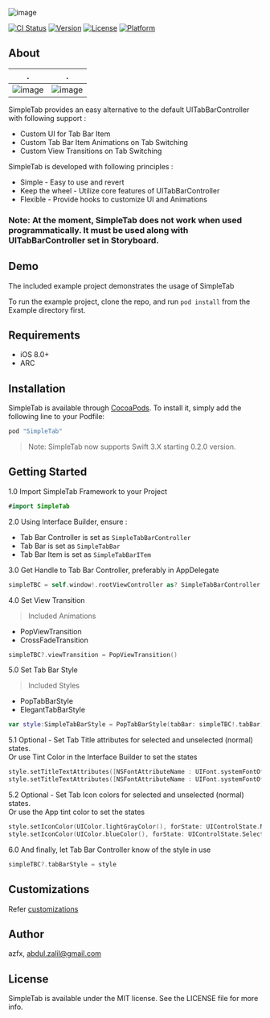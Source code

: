![image](./Screenshots/SimpleTabLogo.png)

[![CI Status](http://img.shields.io/travis/azfx/SimpleTab.svg?style=flat)](https://travis-ci.org/azfx/SimpleTab)
[![Version](https://img.shields.io/cocoapods/v/SimpleTab.svg?style=flat)](http://cocoapods.org/pods/SimpleTab)
[![License](https://img.shields.io/cocoapods/l/SimpleTab.svg?style=flat)](http://cocoapods.org/pods/SimpleTab)
[![Platform](https://img.shields.io/cocoapods/p/SimpleTab.svg?style=flat)](http://cocoapods.org/pods/SimpleTab)

## About
.                          |.
:-------------------------:|:-------------------------:
![image](./Screenshots/simpletab1.gif) | ![image](./Screenshots/simpletab2.gif)

SimpleTab provides an easy alternative to the default UITabBarController with following support :

* Custom UI for Tab Bar Item
* Custom Tab Bar Item Animations on Tab Switching
* Custom View Transitions on Tab Switching

SimpleTab is developed with following principles :

* Simple - Easy to use and revert
* Keep the wheel - Utilize core features of UITabBarController
* Flexible - Provide hooks to customize UI and Animations

### Note: At the moment, SimpleTab does not work when used programmatically. It must be used along with UITabBarController set in Storyboard.

## Demo

The included example project demonstrates the usage of SimpleTab

To run the example project, clone the repo, and run `pod install` from the Example directory first.

## Requirements

* iOS 8.0+
* ARC

## Installation

SimpleTab is available through [CocoaPods](http://cocoapods.org). To install
it, simply add the following line to your Podfile:

```ruby
pod "SimpleTab"
```

> Note: SimpleTab now supports Swift 3.X starting 0.2.0 version.

## Getting Started

1.0 Import SimpleTab Framework to your Project

```swift
#import SimpleTab
```

2.0 Using Interface Builder, ensure :

* Tab Bar Controller is set as `SimpleTabBarController`
* Tab Bar is set as `SimpleTabBar`
* Tab Bar Item is set as `SimpleTabBarITem`

3.0 Get Handle to Tab Bar Controller, preferably in AppDelegate

```swift
simpleTBC = self.window!.rootViewController as? SimpleTabBarController
```

4.0 Set View Transition  
>Included Animations  
>
*  PopViewTransition  
*  CrossFadeTransition  

```swift
simpleTBC?.viewTransition = PopViewTransition()
```

5.0 Set Tab Bar Style

>Included Styles
>
* PopTabBarStyle
* ElegantTabBarStyle


```swift
var style:SimpleTabBarStyle = PopTabBarStyle(tabBar: simpleTBC!.tabBar)
```

5.1 Optional - Set Tab Title attributes for selected and unselected (normal) states.  
Or use Tint Color in the Interface Builder to set the states

```swift
style.setTitleTextAttributes([NSFontAttributeName : UIFont.systemFontOfSize(14),  NSForegroundColorAttributeName: UIColor.lightGrayColor()], forState: .Normal)
style.setTitleTextAttributes([NSFontAttributeName : UIFont.systemFontOfSize(14),NSForegroundColorAttributeName: colorWithHexString("4CB6BE")], forState: .Selected)
```

5.2 Optional - Set Tab Icon colors for selected and unselected (normal) states.  
Or use the App tint color to set the states

```swift
style.setIconColor(UIColor.lightGrayColor(), forState: UIControlState.Normal)
style.setIconColor(UIColor.blueColor(), forState: UIControlState.Selected)
```

6.0 And finally, let Tab Bar Controller know of the style in use

```swift
simpleTBC?.tabBarStyle = style
```

## Customizations
Refer [customizations](./customizations.md)

## Author

azfx, abdul.zalil@gmail.com

## License

SimpleTab is available under the MIT license. See the LICENSE file for more info.
